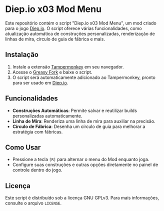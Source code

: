 # Diep.io x03 Mod Menu

Este repositório contém o script "Diep.io x03 Mod Menu", um mod criado para o jogo [Diep.io](https://diep.io/). O script oferece várias funcionalidades, como atualização automática de construções personalizadas, renderização de linhas de mira, círculo de guia de fábrica e mais.

## Instalação

1. Instale a extensão [Tampermonkey](https://www.tampermonkey.net/) em seu navegador.
2. Acesse o [Greasy Fork](https://greasyfork.org/scripts/) e baixe o script.
3. O script será automaticamente adicionado ao Tampermonkey, pronto para ser usado em [Diep.io](https://diep.io/).

## Funcionalidades

- **Construções Automáticas**: Permite salvar e reutilizar builds personalizadas automaticamente.
- **Linha de Mira**: Renderiza uma linha de mira para auxiliar na precisão.
- **Círculo de Fábrica**: Desenha um círculo de guia para melhorar a estratégia com fábricas.

## Como Usar

- Pressione a tecla `[R]` para alternar o menu do Mod enquanto joga.
- Configure suas construções e outras opções diretamente no painel de controle dentro do jogo.

## Licença

Este script é distribuído sob a licença GNU GPLv3. Para mais informações, consulte o arquivo `LICENSE`.

